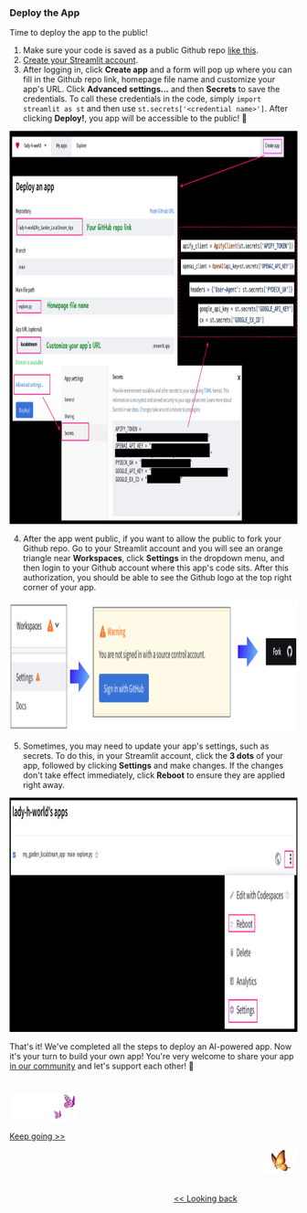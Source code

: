 ### Deploy the App

Time to deploy the app to the public!

1. Make sure your code is saved as a public Github repo [like this][1].
2. [Create your Streamlit account][2].
3. After logging in, click <b>Create app</b> and a form will pop up where you can fill in the Github repo link, homepage file name and customize your app's URL. Click <b>Advanced settings...</b> and then <b>Secrets</b> to save the credentials. To call these credentials in the code, simply `import streamlit as st` and then use `st.secrets['<credential name>']`. After clicking <b>Deploy!</b>, you app will be accessible to the public! 🎉
<img src="https://github.com/lady-h-world/My_Garden/blob/main/images/Secret_Guest_images/app_deploy1.png" width="1048" height="688" />

4. After the app went public, if you want to allow the public to fork your Github repo. Go to your Streamlit account and you will see an orange triangle near <b>Workspaces</b>, click <b>Settings</b> in the dropdown menu, and then login to your Github account where this app's code sits. After this authorization, you should be able to see the Github logo at the top right corner of your app.
<img src="https://github.com/lady-h-world/My_Garden/blob/main/images/Secret_Guest_images/app_deploy2.png" width="1058" height="230" />

5. Sometimes, you may need to update your app's settings, such as secrets. To do this, in your Streamlit account, click the <b>3 dots</b> of your app, followed by clicking <b>Settings</b> and make changes. If the changes don't take effect immediately, click <b>Reboot</b> to ensure they are applied right away.
<img src="https://github.com/lady-h-world/My_Garden/blob/main/images/Secret_Guest_images/app_deploy3.png" width="1034" height="410" />

   
That's it! We've completed all the steps to deploy an AI-powered app. Now it's your turn to build your own app! You're very welcome to share your app [in our community][3] and let's support each other! 💖


#
<p align="left">
<img src="https://github.com/lady-h-world/My_Garden/blob/main/images/follow_us.png" width="120" height="50" />
</p>

[Keep going >>][4]

<p align="right">
<img src="https://github.com/lady-h-world/My_Garden/blob/main/images/going_back.png" width="60" height="44" />
</p>

&nbsp;&nbsp;&nbsp;&nbsp;&nbsp;&nbsp;&nbsp;&nbsp;&nbsp;&nbsp;&nbsp;&nbsp;&nbsp;&nbsp;&nbsp;&nbsp;&nbsp;&nbsp;&nbsp;&nbsp;&nbsp;&nbsp;&nbsp;&nbsp;&nbsp;&nbsp;&nbsp;&nbsp;&nbsp;&nbsp;&nbsp;&nbsp;&nbsp;&nbsp;&nbsp;&nbsp;&nbsp;&nbsp;&nbsp;&nbsp;&nbsp;&nbsp;&nbsp;&nbsp;&nbsp;&nbsp;&nbsp;&nbsp;&nbsp;&nbsp;&nbsp;&nbsp;&nbsp;&nbsp;&nbsp;&nbsp;&nbsp;&nbsp;&nbsp;&nbsp;&nbsp;&nbsp;&nbsp;&nbsp;&nbsp;&nbsp;&nbsp;&nbsp;&nbsp;&nbsp;&nbsp;&nbsp;&nbsp;&nbsp;&nbsp;&nbsp;&nbsp;&nbsp;&nbsp;&nbsp;&nbsp;&nbsp;&nbsp;&nbsp;&nbsp;&nbsp;&nbsp;&nbsp;&nbsp;&nbsp;&nbsp;&nbsp;&nbsp;&nbsp;&nbsp;&nbsp;&nbsp;&nbsp;&nbsp;&nbsp;&nbsp;&nbsp;&nbsp;&nbsp;&nbsp;&nbsp;&nbsp;&nbsp;&nbsp;&nbsp;&nbsp;&nbsp;&nbsp;&nbsp;&nbsp;&nbsp;&nbsp;&nbsp;&nbsp;&nbsp;&nbsp;&nbsp;&nbsp;&nbsp;&nbsp;&nbsp;&nbsp;&nbsp;&nbsp;&nbsp;&nbsp;&nbsp;&nbsp;&nbsp;&nbsp;&nbsp;&nbsp;&nbsp;&nbsp;&nbsp;&nbsp;&nbsp;&nbsp;&nbsp;&nbsp;&nbsp;&nbsp;&nbsp;&nbsp;&nbsp;&nbsp;&nbsp;&nbsp;&nbsp;&nbsp;&nbsp;&nbsp;&nbsp;&nbsp;&nbsp;&nbsp;&nbsp;&nbsp;&nbsp;&nbsp;&nbsp;&nbsp;&nbsp;&nbsp;&nbsp;&nbsp;&nbsp;&nbsp;&nbsp;&nbsp;&nbsp;&nbsp;&nbsp;&nbsp;&nbsp;&nbsp;&nbsp;&nbsp;&nbsp;&nbsp;&nbsp;&nbsp;&nbsp;&nbsp;&nbsp;&nbsp;&nbsp;&nbsp;&nbsp;&nbsp;&nbsp;&nbsp;&nbsp;&nbsp;&nbsp;&nbsp;[<< Looking back][5]

[1]:https://github.com/lady-h-world/My_Garden_LocalStream_App
[2]:https://share.streamlit.io/signup
[3]:https://github.com/lady-h-world/My_Garden/discussions/categories/show-and-tell
[4]:https://github.com/lady-h-world/My_Garden/blob/main/reading_pages/Secret_Guest/deploy_ai_app7.md
[5]:https://github.com/lady-h-world/My_Garden/blob/main/reading_pages/Secret_Guest/deploy_ai_app5.md

